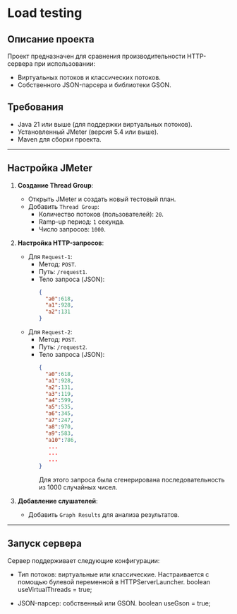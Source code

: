 # Load testing


## Описание проекта
Проект предназначен для сравнения производительности HTTP-сервера при использовании:
- Виртуальных потоков  и классических потоков.
- Собственного JSON-парсера и библиотеки GSON.

## Требования
- Java 21 или выше (для поддержки виртуальных потоков).
- Установленный JMeter (версия 5.4 или выше).
- Maven для сборки проекта.

---

## Настройка JMeter
1. **Создание Thread Group**:
    - Открыть JMeter и создать новый тестовый план.
    - Добавить `Thread Group`:
        - Количество потоков (пользователей): `20`.
        - Ramp-up период: `1` секунда.
        - Число запросов: `1000`.

2. **Настройка HTTP-запросов**:
    - Для `Request-1`:
        - Метод: `POST`.
        - Путь: `/request1`.
        - Тело запроса (JSON):
          ```json
          {
            "a0":618,
            "a1":928,
            "a2":131
          }
          ```
    - Для `Request-2`:
        - Метод: `POST`.
        - Путь: `/request2`.
        - Тело запроса (JSON):
          ```json
          {
            "a0":618,
            "a1":928,
            "a2":131,
            "a3":119,
            "a4":599,
            "a5":535,
            "a6":345,
            "a7":247,
            "a8":970,
            "a9":583,
            "a10":786,
             ...
             ...
             ...
          }
          ```
          Для этого запроса была сгенерирована последовательность из 1000 случайных чисел.

3. **Добавление слушателей**:
    - Добавить `Graph Results` для анализа результатов.

---

## Запуск сервера
Сервер поддерживает следующие конфигурации:
- Тип потоков: виртуальные или классические. Настраивается с помощью булевой переменной в HTTPServerLauncher.
  boolean useVirtualThreads = true;
 
- JSON-парсер: собственный или GSON.
  boolean useGson = true;

